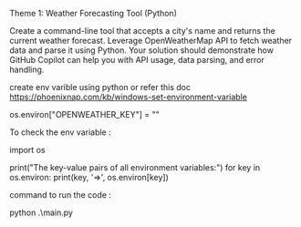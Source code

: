 Theme 1: Weather Forecasting Tool (Python)

Create a command-line tool that accepts a city's name and returns the current weather forecast. Leverage OpenWeatherMap API to fetch weather data and parse it using Python. Your solution should demonstrate how GitHub Copilot can help you with API usage, data parsing, and error handling.

create env varible using python or refer this doc https://phoenixnap.com/kb/windows-set-environment-variable

os.environ["OPENWEATHER_KEY"] = "<your open wheather api key>"

To check the env variable :

import os

print("The key-value pairs of all environment variables:")
for key in os.environ:
    print(key, '=>', os.environ[key])


command to run the code :

python .\main.py